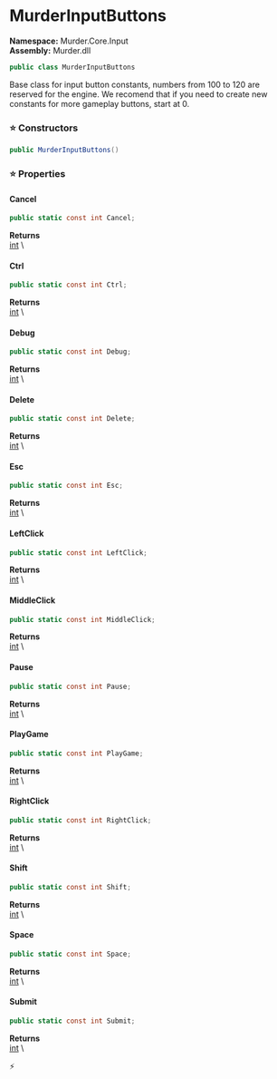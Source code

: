 # MurderInputButtons

**Namespace:** Murder.Core.Input \
**Assembly:** Murder.dll

```csharp
public class MurderInputButtons
```

Base class for input button constants, numbers from 100 to 120 are reserved for the engine.
            We recomend that if you need to create new constants for more gameplay buttons, start at 0.

### ⭐ Constructors
```csharp
public MurderInputButtons()
```

### ⭐ Properties
#### Cancel
```csharp
public static const int Cancel;
```

**Returns** \
[int](https://learn.microsoft.com/en-us/dotnet/api/System.Int32?view=net-7.0) \
#### Ctrl
```csharp
public static const int Ctrl;
```

**Returns** \
[int](https://learn.microsoft.com/en-us/dotnet/api/System.Int32?view=net-7.0) \
#### Debug
```csharp
public static const int Debug;
```

**Returns** \
[int](https://learn.microsoft.com/en-us/dotnet/api/System.Int32?view=net-7.0) \
#### Delete
```csharp
public static const int Delete;
```

**Returns** \
[int](https://learn.microsoft.com/en-us/dotnet/api/System.Int32?view=net-7.0) \
#### Esc
```csharp
public static const int Esc;
```

**Returns** \
[int](https://learn.microsoft.com/en-us/dotnet/api/System.Int32?view=net-7.0) \
#### LeftClick
```csharp
public static const int LeftClick;
```

**Returns** \
[int](https://learn.microsoft.com/en-us/dotnet/api/System.Int32?view=net-7.0) \
#### MiddleClick
```csharp
public static const int MiddleClick;
```

**Returns** \
[int](https://learn.microsoft.com/en-us/dotnet/api/System.Int32?view=net-7.0) \
#### Pause
```csharp
public static const int Pause;
```

**Returns** \
[int](https://learn.microsoft.com/en-us/dotnet/api/System.Int32?view=net-7.0) \
#### PlayGame
```csharp
public static const int PlayGame;
```

**Returns** \
[int](https://learn.microsoft.com/en-us/dotnet/api/System.Int32?view=net-7.0) \
#### RightClick
```csharp
public static const int RightClick;
```

**Returns** \
[int](https://learn.microsoft.com/en-us/dotnet/api/System.Int32?view=net-7.0) \
#### Shift
```csharp
public static const int Shift;
```

**Returns** \
[int](https://learn.microsoft.com/en-us/dotnet/api/System.Int32?view=net-7.0) \
#### Space
```csharp
public static const int Space;
```

**Returns** \
[int](https://learn.microsoft.com/en-us/dotnet/api/System.Int32?view=net-7.0) \
#### Submit
```csharp
public static const int Submit;
```

**Returns** \
[int](https://learn.microsoft.com/en-us/dotnet/api/System.Int32?view=net-7.0) \


⚡